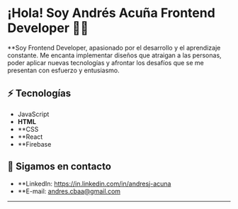 # ¡Hola! Soy Andrés Acuña Frontend Developer 👋🏻


**Soy Frontend Developer, apasionado por el desarrollo y el aprendizaje constante. Me encanta implementar diseños que atraigan a las personas, poder aplicar
nuevas tecnologías y afrontar los desafíos que se me presentan con esfuerzo y entusiasmo.



## ⚡ Tecnologías

* JavaScript
* **HTML**
* **CSS
* **React
* **Firebase



## 📱 Sigamos en contacto

- **LinkedIn: https://in.linkedin.com/in/andresj-acuna
- **E-mail: andres.cbaa@gmail.com

---

